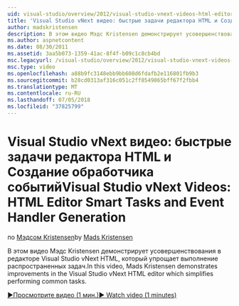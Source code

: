 ```yaml
---
uid: visual-studio/overview/2012/visual-studio-vnext-videos-html-editor-smart-tasks-and-event-handler-generation
title: 'Visual Studio vNext видео: быстрые задачи редактора HTML и Создание обработчика событий | Документация Майкрософт'
author: madskristensen
description: В этом видео Мэдс Kristensen демонстрирует усовершенствования в редакторе Visual Studio vNext HTML, который упрощает выполнение распространенных задач.
ms.author: aspnetcontent
ms.date: 08/30/2011
ms.assetid: 3aa5b073-1359-41ac-8f4f-b09c1c8cb4bd
msc.legacyurl: /visual-studio/overview/2012/visual-studio-vnext-videos-html-editor-smart-tasks-and-event-handler-generation
msc.type: video
ms.openlocfilehash: a88b9fc3148ebb9bb608d6fdafb2e116801fb9b3
ms.sourcegitcommit: b28cd0313af316c051c2ff8549865bff67f2fbb4
ms.translationtype: MT
ms.contentlocale: ru-RU
ms.lasthandoff: 07/05/2018
ms.locfileid: "37825799"
---
```

<a name="visual-studio-vnext-videos-html-editor-smart-tasks-and-event-handler-generation"></a><span data-ttu-id="603bd-103">Visual Studio vNext видео: быстрые задачи редактора HTML и Создание обработчика событий</span><span class="sxs-lookup"><span data-stu-id="603bd-103">Visual Studio vNext Videos: HTML Editor Smart Tasks and Event Handler Generation</span></span>
====================
<span data-ttu-id="603bd-104">по [Мэдсом Kristensen](https://github.com/madskristensen)</span><span class="sxs-lookup"><span data-stu-id="603bd-104">by [Mads Kristensen](https://github.com/madskristensen)</span></span>

<span data-ttu-id="603bd-105">В этом видео Мэдс Kristensen демонстрирует усовершенствования в редакторе Visual Studio vNext HTML, который упрощает выполнение распространенных задач.</span><span class="sxs-lookup"><span data-stu-id="603bd-105">In this video, Mads Kristensen demonstrates improvements in the Visual Studio vNext HTML editor which simplifies performing common tasks.</span></span>

[<span data-ttu-id="603bd-106">&#9654;Просмотрите видео (1 мин.)</span><span class="sxs-lookup"><span data-stu-id="603bd-106">&#9654; Watch video (1 minutes)</span></span>](https://channel9.msdn.com/Blogs/ASP-NET-Site-Videos/visual-studio-vnext-videos-html-editor-smart-tasks-and-event-handler-generation)
